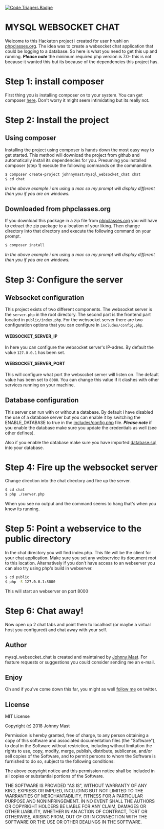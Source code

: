 [![Code Triagers Badge](https://www.codetriage.com/johnnymast/mysql_websocket_chat/badges/users.svg)](https://www.codetriage.com/johnnymast/mysql_websocket_chat)

# MYSQL WEBSOCKET CHAT

Welcome to this Hackaton project i created for user hrushi on [phpclasses.org](http://www.phpclasses.org/recommend/754-I-need-to-create-realtime-user-to-user-chat.html). The idea was to create a websocket chat application
that could be logging to a database. So here is what you need to get this up and running. ***Please note*** the minimum required php version is 7.0- this is not because it wanted this but its because of the dependencies this project has.


# Step 1: install composer

First thing you is installing composer on to your system. You can get composer [here](https://getcomposer.org/download/). Don't worry it might seem intimidating but its really not.

# Step 2: Install the project 

## Using composer

Installing the project using composer is hands down the most easy way to get started. This method will download the project from github
and automatically install its dependencies for you. Presuming you installed composer (step 1) execute the following commands on the commandline.

```bash
$ composer create-project johnnymast/mysql_websocket_chat chat
$ cd chat
```

<em>In the above example i am using a mac so my prompt will display different then you if you are on windows.</em>

## Downloaded from phpclasses.org

If you download this package in a zip file from [phpclasses.org](http://www.phpclasses.org/package/9947-PHP-Websocket-starter-project.html) you will have to extract the zip package to a location of your liking. Then 
change directory into that directory and execute the following command on your prompt.

```bash
$ composer install
```

<em>In the above example i am using a mac so my prompt will display different then you if you are on windows.</em>


# Step 3: Configure the server

## Websocket configuration

This project exists of two different components. The websocket server is the <code>server.php</code> in the root directory. The second part
is the frontend part located in <code>public/index.php</code>. For the websocket server there are two configuration options that you can configure in <code>includes/config.php</code>.

#### WEBSOCKET_SERVER_IP

In here you can configure the websocket server's IP-adres. By default the value <code>127.0.0.1</code> has been set.

#### WEBSOCKET_SERVER_PORT  

This will configure what port the websocket server will listen on. The default value has been set to <code>8080</code>. You can change this
value if it clashes with other services running on your machine.

## Database configuration

This server can run with or without a database. By default i have disabled the use of a database server but you can enable it by switching the ENABLE_DATABASE to true
in the [includes/config.php](https://github.com/johnnymast/mysql_websocket_chat/blob/master/includes/config.php) file. ***Please note*** if you enable the database make sure you
update the credentials as well (see other defines).

Also if you enable the database make sure you have imported [database.sql](https://github.com/johnnymast/mysql_websocket_chat/blob/master/database.sql) into your database.


# Step 4: Fire up the websocket server

Change direction into the chat directory and fire up the server.

```bash
$ cd chat
$ php ./server.php
```

When you see no output and the command seems to hang that's when you know its running.


# Step 5: Point a webservice to the public directory

In the chat directory you will find index.php. This file will be the client for your chat application. Make sure you set any
webservice its document root to this location. Alternatively if you don't have access to an webserver you can also try using php's
build in webserver.

```bash
$ cd public
$ php -S 127.0.0.1:8000
```

<emn>This will start an webserver on port 8000</em>  

# Step 6: Chat away!

Now open up 2 chat tabs and point them to localhost (or maybe a virtual host you configured) and chat away with your self.



## Author

mysql_websocket_chat is created and maintained by [Johnny Mast](mailto:mastjohnny@gmail.com). For feature requests or suggestions you could consider sending me an e-mail.

## Enjoy

Oh and if you've come down this far, you might as well [follow me](https://twitter.com/mastjohnny) on twitter.
 

## License

MIT License

Copyright (c) 2018 Johnny Mast

Permission is hereby granted, free of charge, to any person obtaining a copy of this software and associated documentation files (the "Software"), to deal in the Software without restriction, including without limitation the rights to use, copy, modify, merge, publish, distribute, sublicense, and/or sell copies of the Software, and to permit persons to whom the Software is furnished to do so, subject to the following conditions:

The above copyright notice and this permission notice shall be included in all copies or substantial portions of the Software.

THE SOFTWARE IS PROVIDED "AS IS", WITHOUT WARRANTY OF ANY KIND, EXPRESS OR IMPLIED, INCLUDING BUT NOT LIMITED TO THE WARRANTIES OF MERCHANTABILITY, FITNESS FOR A PARTICULAR PURPOSE AND NONINFRINGEMENT. IN NO EVENT SHALL THE AUTHORS OR COPYRIGHT HOLDERS BE LIABLE FOR ANY CLAIM, DAMAGES OR OTHER LIABILITY, WHETHER IN AN ACTION OF CONTRACT, TORT OR OTHERWISE, ARISING FROM, OUT OF OR IN CONNECTION WITH THE SOFTWARE OR THE USE OR OTHER DEALINGS IN THE SOFTWARE.

